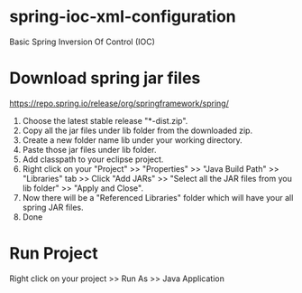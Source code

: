 # spring-ioc-xml-configuration
Basic Spring Inversion Of Control (IOC) 

# Download spring jar files
https://repo.spring.io/release/org/springframework/spring/
1. Choose the latest stable release "*-dist.zip".
2. Copy all the jar files under lib folder from the downloaded zip.
3. Create a new folder name lib under your working directory.
4. Paste those jar files under lib folder.
5. Add classpath to your eclipse project.
6. Right click on your "Project" >> "Properties" >> "Java Build Path" >> "Libraries" tab >> Click "Add JARs" >> "Select all the JAR files from you lib folder" >> "Apply and Close".
7. Now there will be a "Referenced Libraries" folder which will have your all spring JAR files.
8. Done

# Run Project
Right click on your project >> Run As >> Java Application
